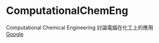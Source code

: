 # ComputationalChemEng
Computational Chemical Engineering
討論電腦在化工上的應用<br/>
<a href="http://www.google.com.tw">Google</a>
